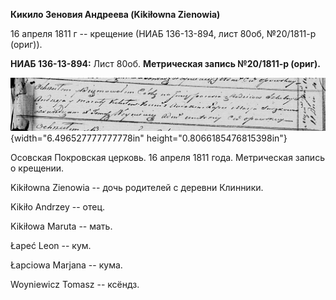 **Кикило Зеновия Андреева (Kikiłowna Zienowia)**

16 апреля 1811 г -- крещение (НИАБ 136-13-894, лист 80об, №20/1811-р
(ориг)).

**НИАБ 136-13-894:** Лист 80об. **Метрическая запись №20/1811-р
(ориг).**

![](./media/157446c29dd190f28d76b65605e351daf60d576c.png){width="6.496527777777778in"
height="0.8066185476815398in"}

Осовская Покровская церковь. 16 апреля 1811 года. Метрическая запись о
крещении.

Kikiłowna Zienowia -- дочь родителей с деревни Клинники.

Kikiło Andrzey -- отец.

Kikiłowa Maruta -- мать.

Łapeć Leon -- кум.

Łapciowa Marjana -- кума.

Woyniewicz Tomasz -- ксёндз.
